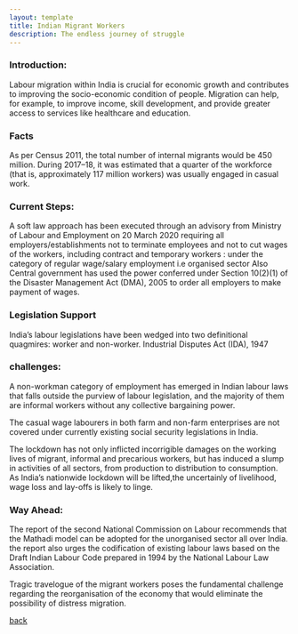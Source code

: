 ```yaml
---
layout: template
title: Indian Migrant Workers
description: The endless journey of struggle
---
```


### Introduction:
Labour migration within India is crucial for economic growth and contributes to improving the socio-economic condition of people. Migration can help, for example, to improve income, skill development, and provide greater access to services like healthcare and education.

### Facts
As per Census 2011, the total number of internal migrants would be 450 million. 
During 2017–18, it was estimated that a quarter of the workforce (that is, approximately 117 million workers) was usually engaged in casual work.

### Current Steps:
A soft law approach has been executed through an advisory from Ministry of Labour and Employment on 20 March 2020 requiring all employers/establishments not to terminate employees and not to cut wages of the workers, including contract and temporary workers : under the category of regular wage/salary employment i.e organised sector
Also Central government has used the power conferred under Section 10(2)(1) of the Disaster Management Act (DMA), 2005 to order all employers to make payment of wages.

### Legislation Support
India’s labour legislations have been wedged into two definitional quagmires: worker and non-worker. 
Industrial Disputes Act (IDA), 1947 

### challenges:
A non-workman category of employment has emerged in Indian labour laws that falls outside the purview of labour legislation, and the majority of them are informal workers without any collective bargaining power.

The casual wage labourers in both farm and non-farm enterprises are not covered under currently existing social security legislations in India. 

The lockdown has not only inflicted incorrigible damages on the working lives of migrant, informal and precarious workers, but has induced a slump in activities of all sectors, from production to distribution to consumption. As India’s nationwide lockdown will be lifted,the uncertainly of livelihood, wage loss and lay-offs is likely to linge.


### Way Ahead:
The report of the second National Commission on Labour recommends that the Mathadi model can be adopted for the unorganised sector all over India.
the report also urges the codification of existing labour laws based on the Draft Indian Labour Code prepared in 1994 by the National Labour Law Association.





Tragic travelogue of the migrant workers poses the fundamental challenge regarding the reorganisation of the economy that would eliminate the possibility of distress migration. 

[back](./)
